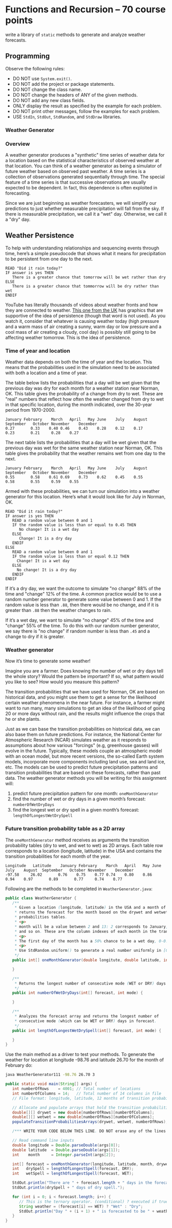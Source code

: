 # Functions and Recursion – 70 course points

write a library of `static` methods to generate and analyze weather forecasts.

## Programming

Observe the following rules:

-  DO NOT use `System.exit()`.
-  DO NOT add the project or package statements.
-  DO NOT change the class name.
-  DO NOT change the headers of ANY of the given methods.
-  DO NOT add any new class fields.
-  ONLY display the result as specified by the example for each problem.
-  DO NOT print other messages, follow the examples for each problem.
-  USE `StdIn`, `StdOut`, `StdRandom`, and `StdDraw` libraries.

### Weather Generator

### Overview

A weather generator produces a "synthetic" time series of weather data for a location based on the statistical characteristics of observed weather at that location. You can think of a weather generator as being a simulator of future weather based on observed past weather. A time series is
a collection of observations generated sequentially through time. The special feature of a time series is that successive observations are usually expected to be dependent. In fact, this dependence is often exploited in forecasting.

Since we are just beginning as weather forecasters, we will simplify our predictions to just whether measurable precipitation will fall from the sky. If there is measurable precipitation, we call it a "wet" day. Otherwise, we call it a "dry" day.

## Weather Persistence

To help with understanding relationships and sequencing events through time, here’s a simple pseudocode that shows what it means for precipitation to be persistent from one day to the next.

```
READ "Did it rain today?"
IF answer is yes THEN
   There is a greater chance that tomorrow will be wet rather than dry
ELSE
   There is a greater chance that tommorrow will be dry rather than wet
ENDIF
```

YouTube has literally thousands of videos about weather fronts and how they are connected to weather. [This one from the UK](https://youtu.be/G7Ewqm0YHUI) has graphics that are supportive of the idea of persistence (though that word is not used). As you watch it, consider that whatever is causing weather today (high pressure and a warm mass of air creating a sunny, warm day or low pressure and a cool mass of air creating a cloudy, cool day) is possibly still going to be affecting weather tomorrow. This is the idea of persistence.

### Time of year and location

Weather data depends on both the time of year and the location. This means that the probabilities
used in the simulation need to be associated with both a location and a time of year.

The table below lists the probabilities that a day will be wet given that the previous day was dry
for each month for a weather station near Norman, OK. This table gives the probability of a change
from dry to wet. These are "real" numbers that reflect how often the weather changed from dry to wet
in that specific location, during the month indicated, over the 30-year period from 1970-2000.

```
January	February	March	April	May	June	July	August	September	October	November	December
0.27	   0.33	   0.40	0.46	0.43	0.28	0.12	0.17	   0.23	      0.21	   0.28	   0.27
```

The next table lists the probabilities that a day will be wet given that the previous day was wet for the same weather station near Norman, OK. This table gives the probability that the weather remains wet from one day to the next.

```
January	February	March	April	May	June	July	August	September	October	November	December
0.55	   0.58	   0.61	0.69	0.73	0.62	0.45	0.55	   0.58	      0.55	   0.59	   0.55
```

Armed with these probabilities, we can turn our simulation into a weather generator for this location. Here’s what it would look like for July in Norman, OK.

```
READ "Did it rain today?"
IF answer is yes THEN
   READ a random value between 0 and 1
   IF the random value is less than or equal to 0.45 THEN
      No change! It is a wet day
   ELSE
      Change! It is a dry day
   ENDIF
ELSE
   READ a random value between 0 and 1
   IF the random value is less than or equal 0.12 THEN
     Change! It is a wet day
   ELSE
     No change! It is a dry day
   ENDIF
ENDIF
```

If it’s a dry day, we want the outcome to simulate "no change" 88% of the time and "change" 12% of the time. A common practice would be to use a random number generator to generate some value between 0 and 1. If the random value is less than `.88`, then there would be no change, and if it is greater than `.88` then the weather changes to rain.

If it’s a wet day, we want to simulate "no change" 45% of the time and "change" 55% of the time. To do this with our random number generator, we say there is "no change" if random number is less than `.45` and a change to dry if it is greater.

### Weather generator

Now it’s time to generate some weather!

Imagine you are a farmer. Does knowing the number of wet or dry days tell the whole story? Would the pattern be important? If so, what pattern would you like to see? How would you measure this pattern?

The transition probabilities that we have used for Norman, OK are based on historical data, and you might use them to get a sense for the likelihood certain weather phenomena in the near future. For instance, a farmer might want to run many, many simulations to get an idea of the likelihood of going 20 or more days without rain, and the results might influence the crops that he or she plants.

Just as we can base the transition probabilities on historical data, we can also base them on future predictions. For instance, the National Center for Atmospheric Research (NCAR) simulates weather as it responds to assumptions
about how various "forcings" (e.g, greenhouse gasses) will evolve in the future. Typically, these models couple an atmospheric model with an ocean model, but more recent versions, the so-called Earth system models, incorporate
more components including land use, sea and land ice, etc. The models can be used to predict future precipitation patterns and transition probabilities that are based on these forecasts, rather than past data.
The weather generator methods you will be writing for this assignment will:

1. predict future precipitation pattern for one month: `oneMonthGenerator`
2. find the number of wet or dry days in a given month’s forecast: `numberOfWetDryDays`
3. find the longest wet or dry spell in a given month’s forecast: `lengthOfLongestWetDrySpell`

### Future transition probability table as a 2D array

The `oneMonthGenerator` method receives as arguments the transition probability tables (dry to wet, and wet to wet) as 2D arrays.
Each table row corresponds to a location (longitude, latitude) in the USA and contains the transition probabilities
for each month of the year.

```
Longitude	Latitude	January	February	March	April	May	June	July	August	September	October	November	December
-97.58	   26.02	   0.76	   0.75	   0.77	0.74	0.80	0.86	0.94	0.97	   0.89	      0.77	   0.74	   0.77
```

Following are the methods to be completed in `WeatherGenerator.java`:

```java
public class WeatherGenerator {
   /**
    * Given a location (longitude, latitude) in the USA and a month of the year, the method
    * returns the forecast for the month based on the drywet and wetwet transition
    * probabilities tables.
    * <p>
    * month will be a value between 2 and 13: 2 corresponds to January, 3 corresponds to February
    * and so on. These are the column indexes of each month in the transition probabilities tables.
    * <p>
    * The first day of the month has a 50% chance to be a wet day, 0-0.49 (wet), 0.50-0.99 (dry)
    * <p>
    * Use StdRandom.uniform() to generate a real number uniformly in [0,1)
    */
   public int[] oneMonthGenerator(double longitute, double latitude, int month, double[][] drywet, double[][] wetwet) {

   }

   /**
    * Returns the longest number of consecutive mode (WET or DRY) days in forecast.
    */
   public int numberOfWetDryDays(int[] forecast, int mode) {

   }

   /**
    * Analyzes the forecast array and returns the longest number of
    * consecutive mode (which can be WET or DRY) days in forecast.
    */
   public int lengthOfLongestWetDrySpell(int[] forecast, int mode) {

   }
}
```

Use the main method as a driver to test your methods. To generate the weather for location at longitude -98.76 and latitude 26.70 for the month of February do:

```sh
java WeatherGenerator111 -98.76 26.70 3
```

```java
public static void main(String[] args) {
   int numberOfRows    = 4001; // Total number of locations
   int numberOfColumns = 14;   // Total number of 14 columns in file
   // File format: longitude, latitude, 12 months of transition probabilities

   // Allocate and populate arrays that hold the transition probabilities
   double[][] drywet = new double[numberOfRows][numberOfColumns];
   double[][] wetwet = new double[numberOfRows][numberOfColumns];
   populateTransitionProbabilitiesArrays(drywet, wetwet, numberOfRows);

   /*** WRITE YOUR CODE BELOW THIS LINE. DO NOT erase any of the lines above. ***/

   // Read command line inputs
   double longitude = Double.parseDouble(args[0]);
   double latitude  = Double.parseDouble(args[1]);
   int    month     = Integer.parseInt(args[2]);

   int[] forecast = oneMonthGenerator(longitude, latitude, month, drywet, wetwet);
   int   drySpell = lengthOfLongestSpell(forecast, DRY);
   int   wetSpell = lengthOfLongestSpell(forecast, WET);

   StdOut.println("There are " + forecast.length + " days in the forecast for month " + month);
   StdOut.println(drySpell + " days of dry spell.");

   for (int i = 0; i < forecast.length; i++) {
      // This is the ternary operator. (conditional) ? executed if true : executed if false
      String weather = (forecast[i] == WET) ? "Wet" : "Dry";
      StdOut.println("Day " + (i + 1) + " is forecasted to be " + weather);
   }
}
```
